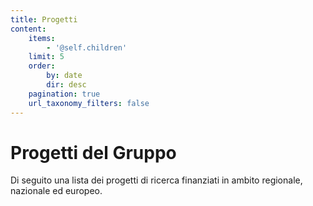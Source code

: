 ```yaml
---
title: Progetti
content:
    items:
        - '@self.children'
    limit: 5
    order:
        by: date
        dir: desc
    pagination: true
    url_taxonomy_filters: false
---
```


# Progetti del Gruppo

Di seguito una lista dei progetti di ricerca finanziati in ambito regionale, nazionale ed europeo.